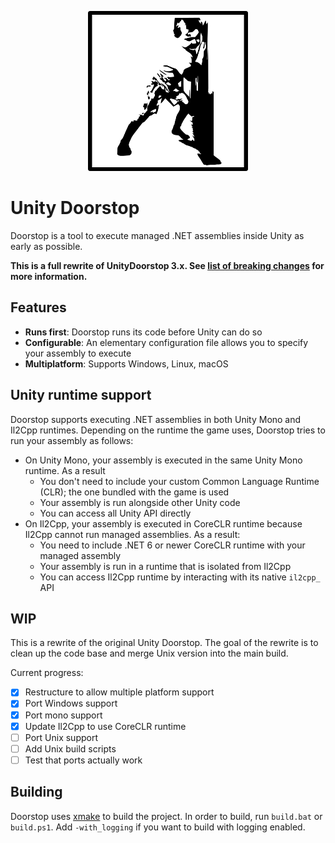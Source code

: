 <p align="center">
  <img height="256" width="256" src="assets/img/icon.png">
</p>

# Unity Doorstop

Doorstop is a tool to execute managed .NET assemblies inside Unity as early as possible.

**This is a full rewrite of UnityDoorstop 3.x. See [list of breaking changes](CHANGES.md) for more information.**

## Features

* **Runs first**: Doorstop runs its code before Unity can do so
* **Configurable**: An elementary configuration file allows you to specify your assembly to execute
* **Multiplatform**: Supports Windows, Linux, macOS

## Unity runtime support

Doorstop supports executing .NET assemblies in both Unity Mono and Il2Cpp runtimes.
Depending on the runtime the game uses, Doorstop tries to run your assembly as follows:

* On Unity Mono, your assembly is executed in the same Unity Mono runtime. As a result
  * You don't need to include your custom Common Language Runtime (CLR); the one bundled with the game is used
  * Your assembly is run alongside other Unity code
  * You can access all Unity API directly
* On Il2Cpp, your assembly is executed in CoreCLR runtime because Il2Cpp cannot run managed assemblies. As a result:
  * You need to include .NET 6 or newer CoreCLR runtime with your managed assembly
  * Your assembly is run in a runtime that is isolated from Il2Cpp
  * You can access Il2Cpp runtime by interacting with its native `il2cpp_` API

## WIP

This is a rewrite of the original Unity Doorstop. The goal of the rewrite is to clean up the code base and merge Unix version into the main build.

Current progress:

* [x] Restructure to allow multiple platform support
* [x] Port Windows support
* [x] Port mono support
* [x] Update Il2Cpp to use CoreCLR runtime 
* [ ] Port Unix support
* [ ] Add Unix build scripts
* [ ] Test that ports actually work

## Building

Doorstop uses [xmake](https://xmake.io/) to build the project. In order to build, run `build.bat` or `build.ps1`.
Add `-with_logging` if you want to build with logging enabled.
